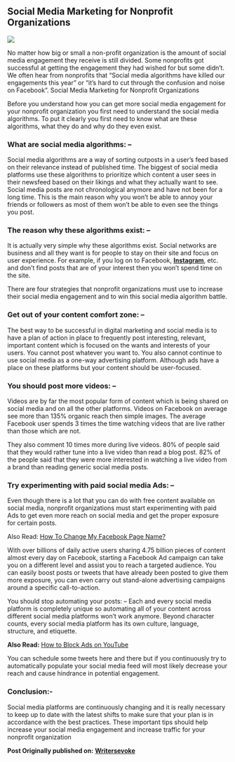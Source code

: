 ## Social Media Marketing for Nonprofit Organizations
![](https://images.viblo.asia/a5957acb-a817-4971-9b8f-03623efe6461.jpg)

No matter how big or small a non-profit organization is the amount of social media engagement they receive is still divided. Some nonprofits got successful at getting the engagement they had wished for but some didn’t. We often hear from nonprofits that “Social media algorithms have killed our engagements this year” or “it’s hard to cut through the confusion and noise on Facebook”. Social Media Marketing for Nonprofit Organizations

Before you understand how you can get more social media engagement for your nonprofit organization you first need to understand the social media algorithms. To put it clearly you first need to know what are these algorithms, what they do and why do they even exist.

### What are social media algorithms: –
Social media algorithms are a way of sorting outposts in a user’s feed based on their relevance instead of published time. The biggest of social media platforms use these algorithms to prioritize which content a user sees in their newsfeed based on their likings and what they actually want to see. Social media posts are not chronological anymore and have not been for a long time. This is the main reason why you won’t be able to annoy your friends or followers as most of them won’t be able to even see the things you post.

### The reason why these algorithms exist: –
It is actually very simple why these algorithms exist. Social networks are business and all they want is for people to stay on their site and focus on user experience. For example, if you log on to Facebook, **[Instagram](https://www.writersevoke.com/new-instagram-update-2019-how-to-update-whats-changing-this-year/)**, etc. and don’t find posts that are of your interest then you won’t spend time on the site.

There are four strategies that nonprofit organizations must use to increase their social media engagement and to win this social media algorithm battle.

### Get out of your content comfort zone: –
The best way to be successful in digital marketing and social media is to have a plan of action in place to frequently post interesting, relevant, important content which is focused on the wants and interests of your users. You cannot post whatever you want to. You also cannot continue to use social media as a one-way advertising platform. Although ads have a place on these platforms but your content should be user-focused.

### You should post more videos: –
Videos are by far the most popular form of content which is being shared on social media and on all the other platforms. Videos on Facebook on average see more than 135% organic reach then simple images. The average Facebook user spends 3 times the time watching videos that are live rather than those which are not.

They also comment 10 times more during live videos. 80% of people said that they would rather tune into a live video than read a blog post. 82% of the people said that they were more interested in watching a live video from a brand than reading generic social media posts.

### Try experimenting with paid social media Ads: –
Even though there is a lot that you can do with free content available on social media, nonprofit organizations must start experimenting with paid Ads to get even more reach on social media and get the proper exposure for certain posts.

Also Read: [How To Change My Facebook Page Name?](https://www.writersevoke.com/how-to-change-my-facebook-page-name/)

With over billions of daily active users sharing 4.75 billion pieces of content almost every day on Facebook, starting a Facebook Ad campaign can take you on a different level and assist you to reach a targeted audience. You can easily boost posts or tweets that have already been posted to give them more exposure, you can even carry out stand-alone advertising campaigns around a specific call-to-action.

You should stop automating your posts: –
Each and every social media platform is completely unique so automating all of your content across different social media platforms won’t work anymore. Beyond character counts, every social media platform has its own culture, language, structure, and etiquette.

**Also Read:** [How to Block Ads on YouTube](https://www.writersevoke.com/how-to-block-ads-on-youtube/)

You can schedule some tweets here and there but if you continuously try to automatically populate your social media feed will most likely decrease your reach and cause hindrance in potential engagement.

### Conclusion:-
Social media platforms are continuously changing and it is really necessary to keep up to date with the latest shifts to make sure that your plan is in accordance with the best practices. These important tips should help increase your social media engagement and increase traffic for your nonprofit organization

**Post Originally published on:** **[Writersevoke](https://www.writersevoke.com/social-media-marketing-for-nonprofit-organizations/)**